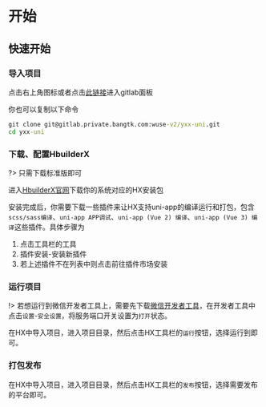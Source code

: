 # 开始
## 快速开始
### 导入项目
点击右上角图标或者点击[此链接](http://gitlab.private.bangtk.com:8299/wuse-v2/yxx-uni)进入gitlab面板

你也可以复制以下命令
```cmd
git clone git@gitlab.private.bangtk.com:wuse-v2/yxx-uni.git
cd yxx-uni
```
### 下载、配置HbuilderX
?> 只需下载标准版即可

进入[HbuilderX官网](https://www.dcloud.io/hbuilderx.html)下载你的系统对应的HX安装包

安装完成后，你需要下载一些插件来让HX支持uni-app的编译运行和打包，包含`scss/sass编译`、`uni-app APP调试`、`uni-app (Vue 2) 编译`、`uni-app (Vue 3) 编译`这些插件。具体步骤为
1. 点击工具栏的工具
2. 插件安装-安装新插件
3. 若上述插件不在列表中则点击前往插件市场安装

### 运行项目
!> 若想运行到微信开发者工具上，需要先下载[微信开发者工具](https://developers.weixin.qq.com/miniprogram/dev/devtools/download.html)，在开发者工具中点击`设置`-`安全设置`，将服务端口开关设置为`打开`状态。

在HX中导入项目，进入项目目录，然后点击HX工具栏的`运行`按钮，选择运行到即可。

### 打包发布
在HX中导入项目，进入项目目录，然后点击HX工具栏的`发布`按钮，选择需要发布的平台即可。
